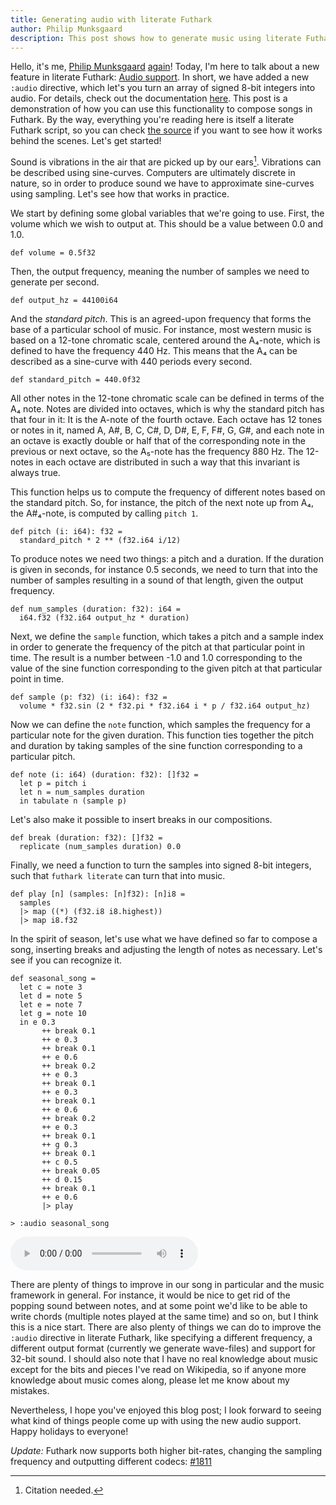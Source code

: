```yaml
---
title: Generating audio with literate Futhark
author: Philip Munksgaard
description: This post shows how to generate music using literate Futhark.
---
```


Hello, it's me, [Philip Munksgaard](https://munksgaard.me)
[again](./2022-11-03-short-circuiting.html)!  Today, I'm here to talk about a
new feature in literate Futhark: [Audio
support](https://github.com/diku-dk/futhark/pull/1810).  In short, we have
added a new `:audio` directive, which let's you turn an array of signed 8-bit
integers into audio.  For details, check out the documentation
[here](https://futhark.readthedocs.io/en/latest/man/futhark-literate.html#directives).
This post is a demonstration of how you can use this functionality to compose
songs in Futhark.  By the way, everything you're reading here is itself a
literate Futhark script, so you can check [the
source](2022-12-22-literate-audio.fut) if you want to see how it works behind
the scenes. Let's get started!

Sound is vibrations in the air that are picked up by our ears[^1].  Vibrations
can be described using sine-curves. Computers are ultimately discrete in
nature, so in order to produce sound we have to approximate sine-curves using
sampling.  Let's see how that works in practice.

[^1]: Citation needed.

We start by defining some global variables that we're going to use.  First,
the volume which we wish to output at.  This should be a value between 0.0
and 1.0.

```futhark
def volume = 0.5f32
```

Then, the output frequency, meaning the number of samples we need to generate
per second.

```futhark
def output_hz = 44100i64
```

And the _standard pitch_.  This is an agreed-upon frequency that forms the
base of a particular school of music.  For instance, most western music is
based on a 12-tone chromatic scale, centered around the A₄-note, which is
defined to have the frequency 440 Hz. This means that the A₄ can be described
as a sine-curve with 440 periods every second.

```futhark
def standard_pitch = 440.0f32
```

All other notes in the 12-tone chromatic scale can be defined in terms of the
A₄ note. Notes are divided into octaves, which is why the standard pitch has
that four in it: It is the A-note of the fourth octave.  Each octave has 12
tones or notes in it, named A, A#, B, C, C#, D, D#, E, F, F#, G, G#, and each
note in an octave is exactly double or half that of the corresponding note in
the previous or next octave, so the A₅-note has the frequency 880 Hz.  The
12-notes in each octave are distributed in such a way that this invariant is
always true.

This function helps us to compute the frequency of different notes based on
the standard pitch.  So, for instance, the pitch of the next note up from A₄,
the A#₄-note, is computed by calling `pitch 1`.

```futhark
def pitch (i: i64): f32 =
  standard_pitch * 2 ** (f32.i64 i/12)
```

To produce notes we need two things: a pitch and a duration.
If the duration is given in seconds, for instance 0.5 seconds, we need to
turn that into the number of samples resulting in a sound of that length,
given the output frequency.

```futhark
def num_samples (duration: f32): i64 =
  i64.f32 (f32.i64 output_hz * duration)
```

Next, we define the `sample` function, which takes a pitch and a sample index
in order to generate the frequency of the pitch at that particular point in
time.  The result is a number between -1.0 and 1.0 corresponding to the value
of the sine function corresponding to the given pitch at that particular
point in time.

```futhark
def sample (p: f32) (i: i64): f32 =
  volume * f32.sin (2 * f32.pi * f32.i64 i * p / f32.i64 output_hz)
```

Now we can define the `note` function, which samples the frequency for a
particular note for the given duration. This function ties together the pitch
and duration by taking samples of the sine function corresponding to a
particular pitch.

```futhark
def note (i: i64) (duration: f32): []f32 =
  let p = pitch i
  let n = num_samples duration
  in tabulate n (sample p)
```

Let's also make it possible to insert breaks in our compositions.

```futhark
def break (duration: f32): []f32 =
  replicate (num_samples duration) 0.0
```

Finally, we need a function to turn the samples into signed 8-bit integers,
such that `futhark literate` can turn that into music.

```futhark
def play [n] (samples: [n]f32): [n]i8 =
  samples
  |> map ((*) (f32.i8 i8.highest))
  |> map i8.f32
```

In the spirit of season, let's use what we have defined so far to compose a
song, inserting breaks and adjusting the length of notes as necessary.  Let's
see if you can recognize it.

```futhark
def seasonal_song =
  let c = note 3
  let d = note 5
  let e = note 7
  let g = note 10
  in e 0.3
       ++ break 0.1
       ++ e 0.3
       ++ break 0.1
       ++ e 0.6
       ++ break 0.2
       ++ e 0.3
       ++ break 0.1
       ++ e 0.3
       ++ break 0.1
       ++ e 0.6
       ++ break 0.2
       ++ e 0.3
       ++ break 0.1
       ++ g 0.3
       ++ break 0.1
       ++ c 0.5
       ++ break 0.05
       ++ d 0.15
       ++ break 0.1
       ++ e 0.6
       |> play
```

```
> :audio seasonal_song
```


![](2022-12-22-literate-audio-img/fd1d071397a89bfa6860eb8286014944-output.wav)


There are plenty of things to improve in our song in particular and the music
framework in general.  For instance, it would be nice to get rid of the
popping sound between notes, and at some point we'd like to be able to write
chords (multiple notes played at the same time) and so on, but I think this
is a nice start.  There are also plenty of things we can do to improve the
`:audio` directive in literate Futhark, like specifying a different
frequency, a different output format (currently we generate wave-files) and
support for 32-bit sound.  I should also note that I have no real knowledge
about music except for the bits and pieces I've read on Wikipedia, so if
anyone more knowledge about music comes along, please let me know about my
mistakes.

Nevertheless, I hope you've enjoyed this blog post; I look forward to seeing
what kind of things people come up with using the new audio support.  Happy
holidays to everyone!

_Update:_ Futhark now supports both higher bit-rates, changing the sampling
frequency and outputting different codecs:
[#1811](https://github.com/diku-dk/futhark/pull/1811#event-8098128503)
